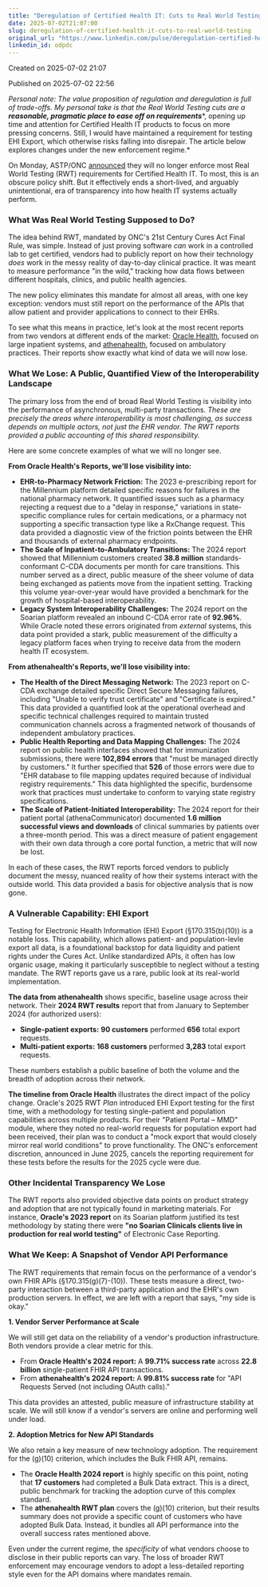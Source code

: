 ```yaml
---
title: "Deregulation of Certified Health IT: Cuts to Real World Testing"
date: 2025-07-02T21:07:00
slug: deregulation-of-certified-health-it-cuts-to-real-world-testing
original_url: "https://www.linkedin.com/pulse/deregulation-certified-health-cuts-real-world-testing-josh-mandel-md-odpdc"
linkedin_id: odpdc
---
```


Created on 2025-07-02 21:07

Published on 2025-07-02 22:56

*Personal note: The value proposition of regulation and deregulation is full of trade-offs. My personal take is that the Real World Testing cuts are a* ***reasonable, pragmatic place to ease off on requirements****, opening up time and attention for Certified Health IT products to focus on more pressing concerns. Still, I would have maintained a requirement for testing EHI Export, which otherwise risks falling into disrepair. The article below explores changes under the new enforcement regime.*

On Monday, ASTP/ONC [announced](https://www.healthit.gov/topic/real-world-testing-condition-and-maintenance-certification-requirements-enforcement) they will no longer enforce most Real World Testing (RWT) requirements for Certified Health IT. To most, this is an obscure policy shift. But it effectively ends a short-lived, and arguably unintentional, era of transparency into how health IT systems actually perform.

### What Was Real World Testing Supposed to Do?

The idea behind RWT, mandated by ONC's 21st Century Cures Act Final Rule, was simple. Instead of just proving software *can* work in a controlled lab to get certified, vendors had to publicly report on how their technology *does* work in the messy reality of day-to-day clinical practice. It was meant to measure performance "in the wild," tracking how data flows between different hospitals, clinics, and public health agencies.

The new policy eliminates this mandate for almost all areas, with one key exception: vendors must still report on the performance of the APIs that allow patient and provider applications to connect to their EHRs.

To see what this means in practice, let's look at the most recent reports from two vendors at different ends of the market: [Oracle Health](https://www.oracle.com/health/regulatory/certified-health-it/#real-world-testing-lnk), focused on large inpatient systems, and [athenahealth](https://www.athenahealth.com/onc-certified-health-it), focused on ambulatory practices. Their reports show exactly what kind of data we will now lose.

### What We Lose: A Public, Quantified View of the Interoperability Landscape

The primary loss from the end of broad Real World Testing is visibility into the performance of asynchronous, multi-party transactions. *These are precisely the areas where interoperability is most challenging, as success depends on multiple actors, not just the EHR vendor. The RWT reports provided a public accounting of this shared responsibility.*

Here are some concrete examples of what we will no longer see.

**From Oracle Health's Reports, we'll lose visibility into:**

* **EHR-to-Pharmacy Network Friction:** The 2023 e-prescribing report for the Millennium platform detailed specific reasons for failures in the national pharmacy network. It quantified issues such as a pharmacy rejecting a request due to a "delay in response," variations in state-specific compliance rules for certain medications, or a pharmacy not supporting a specific transaction type like a RxChange request. This data provided a diagnostic view of the friction points between the EHR and thousands of external pharmacy endpoints.
* **The Scale of Inpatient-to-Ambulatory Transitions:** The 2024 report showed that Millennium customers created **38.8 million** standards-conformant C-CDA documents per month for care transitions. This number served as a direct, public measure of the sheer volume of data being exchanged as patients move from the inpatient setting. Tracking this volume year-over-year would have provided a benchmark for the growth of hospital-based interoperability.
* **Legacy System Interoperability Challenges:** The 2024 report on the Soarian platform revealed an inbound C-CDA error rate of **92.96%**. While Oracle noted these errors originated from *external* systems, this data point provided a stark, public measurement of the difficulty a legacy platform faces when trying to receive data from the modern health IT ecosystem.

**From athenahealth's Reports, we'll lose visibility into:**

* **The Health of the Direct Messaging Network:** The 2023 report on C-CDA exchange detailed specific Direct Secure Messaging failures, including "Unable to verify trust certificate" and "Certificate is expired." This data provided a quantified look at the operational overhead and specific technical challenges required to maintain trusted communication channels across a fragmented network of thousands of independent ambulatory practices.
* **Public Health Reporting and Data Mapping Challenges:** The 2024 report on public health interfaces showed that for immunization submissions, there were **102,894 errors** that "must be managed directly by customers." It further specified that **526** of those errors were due to "EHR database to file mapping updates required because of individual registry requirements." This data highlighted the specific, burdensome work that practices must undertake to conform to varying state registry specifications.
* **The Scale of Patient-Initiated Interoperability:** The 2024 report for their patient portal (athenaCommunicator) documented **1.6 million successful views and downloads** of clinical summaries by patients over a three-month period. This was a direct measure of patient engagement with their own data through a core portal function, a metric that will now be lost.

In each of these cases, the RWT reports forced vendors to publicly document the messy, nuanced reality of how their systems interact with the outside world. This data provided a basis for objective analysis that is now gone.

### A Vulnerable Capability: EHI Export

Testing for Electronic Health Information (EHI) Export (§170.315(b)(10)) is a notable loss. This capability, which allows patient- and population-levle export all data, is a foundational backstop for data liquidity and patient rights under the Cures Act. Unlike standardized APIs, it often has low organic usage, making it particularly susceptible to neglect without a testing mandate. The RWT reports gave us a rare, public look at its real-world implementation.

**The data from athenahealth** shows specific, baseline usage across their network. Their **2024 RWT results** report that from January to September 2024 (for authorized users):

* **Single-patient exports:** **90 customers** performed **656** total export requests.
* **Multi-patient exports:** **168 customers** performed **3,283** total export requests.

These numbers establish a public baseline of both the volume and the breadth of adoption across their network.

**The timeline from Oracle Health** illustrates the direct impact of the policy change. Oracle's 2025 RWT *Plan* introduced EHI Export testing for the first time, with a methodology for testing single-patient and population capabilities across multiple products. For their "Patient Portal – MMD" module, where they noted no real-world requests for population export had been received, their plan was to conduct a "mock export that would closely mirror real world conditions" to prove functionality. The ONC's enforcement discretion, announced in June 2025, cancels the reporting requirement for these tests before the results for the 2025 cycle were due.

### Other Incidental Transparency We Lose

The RWT reports also provided objective data points on product strategy and adoption that are not typically found in marketing materials. For instance, **Oracle's 2023 report** on its Soarian platform justified its test methodology by stating there were **"no Soarian Clinicals clients live in production for real world testing"** of Electronic Case Reporting.

### What We Keep: A Snapshot of Vendor API Performance

The RWT requirements that remain focus on the performance of a vendor's own FHIR APIs (§170.315(g)(7)-(10)). These tests measure a direct, two-party interaction between a third-party application and the EHR's own production servers. In effect, we are left with a report that says, "my side is okay."

**1. Vendor Server Performance at Scale**

We will still get data on the reliability of a vendor's production infrastructure. Both vendors provide a clear metric for this.

* From **Oracle Health's 2024 report:** A **99.71% success rate** across **22.8 billion** single-patient FHIR API transactions.
* From **athenahealth's 2024 report:** A **99.81% success rate** for "API Requests Served (not including OAuth calls)."

This data provides an attested, public measure of infrastructure stability at scale. We will still know if a vendor's servers are online and performing well under load.

**2. Adoption Metrics for New API Standards**

We also retain a key measure of new technology adoption. The requirement for the (g)(10) criterion, which includes the Bulk FHIR API, remains.

* The **Oracle Health 2024 report** is highly specific on this point, noting that **17 customers** had completed a Bulk Data extract. This is a direct, public benchmark for tracking the adoption curve of this complex standard.
* The **athenahealth RWT plan** covers the (g)(10) criterion, but their results summary does not provide a specific count of customers who have adopted Bulk Data. Instead, it bundles all API performance into the overall success rates mentioned above.

Even under the current regime, the *specificity* of what vendors choose to disclose in their public reports can vary. The loss of broader RWT enforcement may encourage vendors to adopt a less-detailed reporting style even for the API domains where mandates remain.